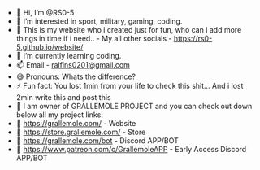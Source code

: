 - 👋 Hi, I’m @RS0-5
- 👀 I’m interested in sport, military, gaming, coding.
- 🛜 This is my website who i created just for fun, who can i add more things in time if i need.. - My all other socials - https://rs0-5.github.io/website/
- 🌱 I’m currently learning coding.
- 📫 Email - ralfins0201@gmail.com
- 😄 Pronouns: Whats the difference?
- ⚡ Fun fact: You lost 1min from your life to check this shit... And i lost 2min write this and post this 
- 👤 I am owner of GRALLEMOLE PROJECT and you can check out down below all my project links:
- 💫 https://grallemole.com/ - Website
- 🛒 https://store.grallemole.com/ - Store
- 🤖 https://grallemole.com/bot - Discord APP/BOT
- 🤖 https://www.patreon.com/c/GrallemoleAPP - Early Access Discord APP/BOT
<!---
RS0-5/RS0-5 is a ✨ special ✨ repository because its `README.md` (this file) appears on your GitHub profile.
You can click the Preview link to take a look at your changes.
--->
